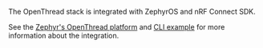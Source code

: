 The OpenThread stack is integrated with ZephyrOS and nRF Connect SDK.

See the [Zephyr's OpenThread platform](https://github.com/zephyrproject-rtos/zephyr/tree/main/modules/openthread) and [CLI example](https://github.com/nrfconnect/sdk-nrf/tree/main/samples/openthread/cli) for more information about the integration.
